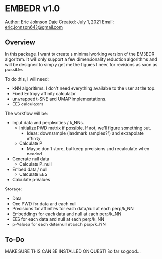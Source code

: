 # EMBEDR v1.0

Author: Eric Johnson
Date Created: July 1, 2021
Email: eric.johnson643@gmail.com

## Overview

In this package, I want to create a minimal working version of the EMBEDR
algorithm.  It will only support a few dimensionality reduction algorithms
and will be designed to simply get me the figures I need for revisions as soon
as possible.

To do this, I will need:
- kNN algorithms.  I don't need everything available to the user at the top.
- Fixed Entropy affinity calculator
- unwrapped t-SNE and UMAP implementations.
- EES calculators

The workflow will be:
- Input data and perplexities / k_NNs.
    - Initialize PWD matrix if possible.  If not, we'll figure something out.
        - Ideas: downsample (landmark samples??) and extrapolate affinity
    - Calculate P
        - Maybe don't store, but keep precisions and recalculate when needed
- Generate null data
    - Calculate P_null
- Embed data / null
    - Calculate EES
- Calculate p-Values

Storage:
- Data
- One PWD for data and each null
- Precisions for affinities for each data/null at each perp/k_NN
- Embeddings for each data and null at each perp/k_NN
- EES for each data and null at each perp/k_NN
- p-Values for each data/null at each perp/k_NN

## To-Do

MAKE SURE THIS CAN BE INSTALLED ON QUEST!  So far so good...